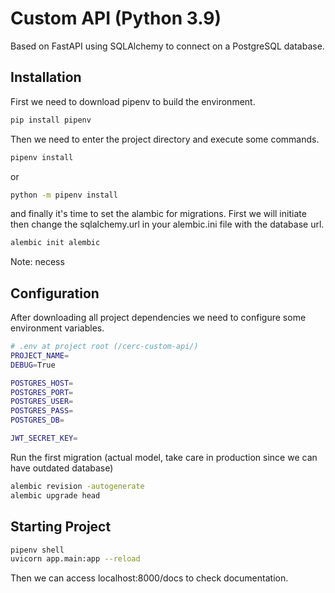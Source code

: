# Custom API (Python 3.9)

Based on FastAPI using SQLAlchemy to connect on a PostgreSQL database. 

## Installation

First we need to download pipenv to build the environment.

```bash
pip install pipenv
```

Then we need to enter the project directory and execute some commands.


```bash
pipenv install
```
or

```bash
python -m pipenv install
```

and finally it's time to set the alambic for migrations. First we will initiate then change the sqlalchemy.url in your alembic.ini file with the
database url.

```bash
alembic init alembic
```
Note: necess

## Configuration

After downloading all project dependencies we need to configure some environment variables.

```bash
# .env at project root (/cerc-custom-api/)
PROJECT_NAME=
DEBUG=True

POSTGRES_HOST=
POSTGRES_PORT=
POSTGRES_USER=
POSTGRES_PASS=
POSTGRES_DB=

JWT_SECRET_KEY=
```

Run the first migration (actual model, take care in production since we can have outdated database)

```bash
alembic revision -autogenerate
alembic upgrade head
```

## Starting Project

```bash
pipenv shell
uvicorn app.main:app --reload
```

Then we can access localhost:8000/docs to check documentation.
